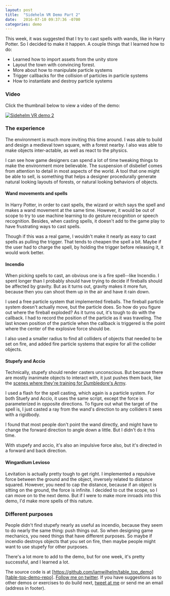 ```yaml
---
layout: post
title:  "Sidehelm VR Demo Part 2"
date:   2016-07-10 09:37:36 -0700
categories: demo
---
```


This week, it was suggested that I try to cast spells with wands, like in
Harry Potter. So I decided to make it happen. A couple things that I learned
how to do:

- Learned how to import assets from the unity store
- Layout the town with convincing forest.
- More about how to manipulate particle systems
- Trigger callbacks for the collision of particles in particle systems
- How to instantiate and destroy particle systems

### Video

Click the thumbnail below to view a video of the demo:

[![Sidehelm VR demo 2](http://img.youtube.com/vi/sqGgfAs7Nn4/0.jpg)](http://www.youtube.com/watch?v=sqGgfAs7Nn4 "Sidehelm VR demo 2")

### The experience

The environment is much more inviting this time around. I was able to build and
design a medieval town square, with a forest nearby. I also was able to make
objects inter-actable, as well as react to the physics.

I can see how game designers can spend a lot of time tweaking things to make
the environment more believable. The suspension of disbelief comes from
attention to detail in most aspects of the world. A tool that one might
be able to sell, is something that helps a designer procedurally generate
natural looking layouts of forests, or natural looking behaviors of objects.

#### Wand movements and spells

In Harry Potter, in order to cast spells, the wizard or witch says the spell
and makes a wand movement at the same time. However, it would be out of scope
to try to use machine learning to do gesture recognition or speech recognition.
Besides, when casting spells, it doesn't add to the game play to have
frustrating ways to cast spells.

Though if this was a real game, I wouldn't make it nearly as easy to cast spells
as pulling the trigger. That tends to cheapen the spell a bit. Maybe if the user
had to charge the spell, by holding the trigger before releasing it, it would
work better.

#### Incendio

When picking spells to cast, an obvious one is a fire spell--like Incendio. I
spent longer than I probably should have trying to decide if fireballs should
be affected by gravity. But as it turns out, gravity makes it more fun, because
then you can shoot them up in the air and have it rain down.

I used a free particle system that implemented fireballs. The fireball particle
system doesn't actually move, but the particle does. So how do you figure out
where the fireball exploded? As it turns out, it's tough to do with the callback.
I had to record the position of the particle as it was traveling. The last known
position of the particle when the callback is triggered is the point where the
center of the explosive force should be.

I also used a smaller radius to find all colliders of objects that needed to
be set on fire, and added fire particle systems that expire for all the collider
objects.

#### Stupefy and Accio

Technically, stupefy should render casters unconscious. But because there are
mostly inanimate objects to interact with, it just pushes them back, like the
[scenes where they're training for Dumbledore's Army][harry-potter].

I used a flash for the spell casting, which again is a particle system. For both
Stuefy and Accio, it uses the same script, except the force is parameterized
in opposite directions. To figure out what the target of the spell is, I just
casted a ray from the wand's direction to any colliders it sees with a rigidbody.

I found that most people don't point the wand directly, and might have to change
the forward direction to angle down a little. But I didn't do it this time.

With stupefy and accio, it's also an impulsive force also, but it's directed
in a forward and back direction.

#### Wingardium Levioso

Levitation is actually pretty tough to get right. I implemented a repulsive force
between the ground and the object, inversely related to distance squared. However,
you need to cap the distance, because if an object is sitting on the ground, the
force is infinite. I decided to cut the scope, so I can move on to the next
demo. But if I were to make more inroads into this demo, I'd make more spells
of this nature.

### Different purposes

People didn't find stupefy nearly as useful as incendio, because they seem to
do nearly the same thing: push things out. So when designing game mechanics, you
need things that have different purposes. So maybe if incendio destroys objects
that you set on fire, then maybe people might want to use stupefy for other
purposes.

There's a lot more to add to the demo, but for one week, it's pretty successful,
and I learned a lot.

The source code is at [https://github.com/iamwilhelm/table_top_demo][table-top-demo-repo].
[Follow me on twitter](https://twitter.com/iamwil). If you have suggestions as
to other demos or exercises to do build next, [tweet at me](https://twitter.com/intent/tweet?text=@iamwil%20)
or send me an email (address in footer).

[table-top-demo-repo]: https://github.com/iamwilhelm/table_top_demo
[harry-potter]: https://www.youtube.com/watch?v=29fvdnzZ0cw&t=4m16s

